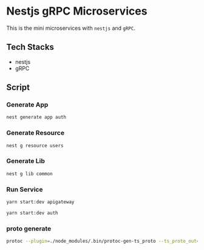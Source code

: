 # Nestjs gRPC Microservices

This is the mini microservices with `nestjs` and `gRPC`.

## Tech Stacks

- nestjs
- gRPC

## Script

### Generate App

```bash
nest generate app auth
```

### Generate Resource

```bash
nest g resource users
```

### Generate Lib

```bash
nest g lib common
```

### Run Service

```bash
yarn start:dev apigateway
```

```bash
yarn start:dev auth
```

### proto generate

```bash
protoc --plugin=./node_modules/.bin/protoc-gen-ts_proto --ts_proto_out=./ --ts_proto_opt=nestJs=true ./proto/auth.proto
```

